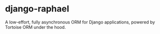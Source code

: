 # django-raphael
A low-effort, fully asynchronous ORM for Django applications, powered by Tortoise ORM under the hood.
